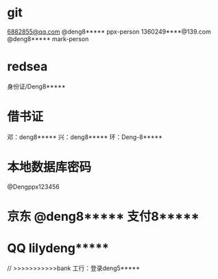 
# git
6882855@qq.com @deng8***** ppx-person
1360249****@139.com @deng8***** mark-person

# redsea
身份证/Deng8*****

# 借书证
邓：deng8*****
兴：deng8*****
环：Deng-8*****

# 本地数据库密码
@Dengppx123456

# 京东 @deng8***** 支付8*****
# QQ lilydeng*****


// >>>>>>>>>>>bank
工行：登录deng5*****







